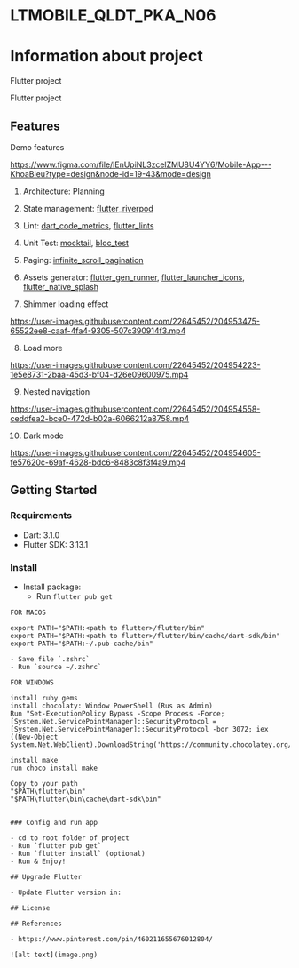 # LTMOBILE_QLDT_PKA_N06

# Information about project

Flutter project 

Flutter project 

## Features

Demo features

https://www.figma.com/file/lEnUpiNL3zcelZMU8U4YY6/Mobile-App---KhoaBieu?type=design&node-id=19-43&mode=design

1. Architecture: Planning
1. State management: [flutter_riverpod](https://pub.dev/packages/flutter_riverpod)

1. Lint: [dart_code_metrics](https://pub.dev/packages/dart_code_metrics), [flutter_lints](https://pub.dev/packages/flutter_lints)
1. Unit Test: [mocktail](https://pub.dev/packages/mocktail), [bloc_test](https://pub.dev/packages/bloc_test)
1. Paging: [infinite_scroll_pagination](https://pub.dev/packages/infinite_scroll_pagination)
1. Assets generator: [flutter_gen_runner](https://pub.dev/packages/flutter_gen_runner), [flutter_launcher_icons](https://pub.dev/packages/flutter_launcher_icons), [flutter_native_splash](https://pub.dev/packages/flutter_native_splash)

1. Shimmer loading effect

https://user-images.githubusercontent.com/22645452/204953475-65522ee8-caaf-4fa4-9305-507c390914f3.mp4

8. Load more

https://user-images.githubusercontent.com/22645452/204954223-1e5e8731-2baa-45d3-bf04-d26e09600975.mp4

9. Nested navigation

https://user-images.githubusercontent.com/22645452/204954558-ceddfea2-bce0-472d-b02a-6066212a8758.mp4

10. Dark mode

https://user-images.githubusercontent.com/22645452/204954605-fe57620c-69af-4628-bdc6-8483c8f3f4a9.mp4


## Getting Started

### Requirements

- Dart: 3.1.0
- Flutter SDK: 3.13.1

### Install

- Install package:
  - Run `flutter pub get`

```
FOR MACOS

export PATH="$PATH:<path to flutter>/flutter/bin"
export PATH="$PATH:<path to flutter>/flutter/bin/cache/dart-sdk/bin"
export PATH="$PATH:~/.pub-cache/bin"
```

    - Save file `.zshrc`
    - Run `source ~/.zshrc`

```
FOR WINDOWS

install ruby gems
install chocolaty: Window PowerShell (Rus as Admin)
Run "Set-ExecutionPolicy Bypass -Scope Process -Force; [System.Net.ServicePointManager]::SecurityProtocol = [System.Net.ServicePointManager]::SecurityProtocol -bor 3072; iex ((New-Object System.Net.WebClient).DownloadString('https://community.chocolatey.org/install.ps1'))"

install make
run choco install make

Copy to your path
"$PATH\flutter\bin"
"$PATH\flutter\bin\cache\dart-sdk\bin"


### Config and run app

- cd to root folder of project
- Run `flutter pub get`
- Run `flutter install` (optional)
- Run & Enjoy!

## Upgrade Flutter

- Update Flutter version in:

## License

## References

- https://www.pinterest.com/pin/460211655676012804/

![alt text](image.png)